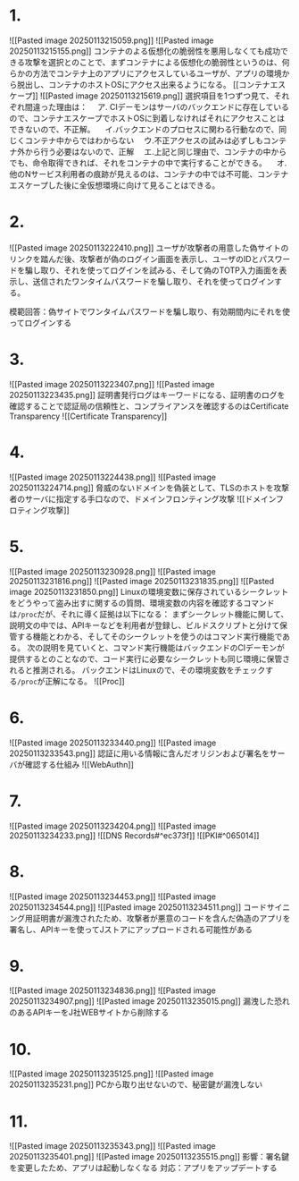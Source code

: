 # 1.
![[Pasted image 20250113215059.png]]
![[Pasted image 20250113215155.png]]
コンテナのよる仮想化の脆弱性を悪用しなくても成功できる攻撃を選択とのことで、まずコンテナによる仮想化の脆弱性というのは、何らかの方法でコンテナ上のアプリにアクセスしているユーザが、アプリの環境から脱出し、コンテナのホストOSにアクセス出来るようになる。
[[コンテナエスケープ]]
![[Pasted image 20250113215619.png]]
選択項目を1つずつ見て、それぞれ間違った理由は：
　ア. CIデーモンはサーバのバックエンドに存在しているので、コンテナエスケープでホストOSに到着しなければそれにアクセスことはできないので、不正解。
　イ.バックエンドのプロセスに関わる行動なので、同じくコンテナ中からではわからない
　ウ.不正アクセスの試みは必ずしもコンテナ外から行う必要はないので、正解
　エ.上記と同じ理由で、コンテナの中からでも、命令取得できれば、それをコンテナの中で実行することができる。
　オ.他のNサービス利用者の痕跡が見えるのは、コンテナの中では不可能、コンテナエスケープした後に全仮想環境に向けて見ることはできる。

# 2.
![[Pasted image 20250113222410.png]]
ユーザが攻撃者の用意した偽サイトのリンクを踏んだ後、攻撃者が偽のログイン画面を表示し、ユーザのIDとパスワードを騙し取り、それを使ってログインを試みる、そして偽のTOTP入力画面を表示し、送信されたワンタイムパスワードを騙し取り、それを使ってログインする。

模範回答：偽サイトでワンタイムパスワードを騙し取り、有効期間内にそれを使ってログインする

# 3.
![[Pasted image 20250113223407.png]]
![[Pasted image 20250113223435.png]]
証明書発行ログはキーワードになる、証明書のログを確認することで認証局の信頼性と、コンプライアンスを確認するのはCertificate Transparency
![[Certificate Transparency]]

# 4.
![[Pasted image 20250113224438.png]]
![[Pasted image 20250113224714.png]]
脅威のないドメインを偽装として、TLSのホストを攻撃者のサーバに指定する手口なので、ドメインフロンティング攻撃
![[ドメインフロティング攻撃]]

# 5.
![[Pasted image 20250113230928.png]]
![[Pasted image 20250113231816.png]]
![[Pasted image 20250113231835.png]]
![[Pasted image 20250113231850.png]]
Linuxの環境変数に保存されているシークレットをどうやって盗み出すに関するの質問、環境変数の内容を確認するコマンドは`/proc`だが、それに導く証拠は以下になる：
まずシークレット機能に関して、説明文の中では、APIキーなどを利用者が登録し、ビルドスクリプトと分けて保管する機能とわかる、そしてそのシークレットを使うのはコマンド実行機能である。
次の説明を見ていくと、コマンド実行機能はバックエンドのCIデーモンが提供するとのことなので、コード実行に必要なシークレットも同じ環境に保管されると推測される。
バックエンドはLinuxので、その環境変数をチェックする`/proc`が正解になる。
![[Proc]]

# 6.
![[Pasted image 20250113233440.png]]
![[Pasted image 20250113233543.png]]
認証に用いる情報に含んだオリジンおよび署名をサーバが確認する仕組み
![[WebAuthn]] 

# 7.
![[Pasted image 20250113234204.png]]
![[Pasted image 20250113234233.png]]
![[DNS Records#^ec373f]]
![[PKI#^065014]]

# 8.
![[Pasted image 20250113234453.png]]
![[Pasted image 20250113234544.png]]
![[Pasted image 20250113234511.png]]
コードサイニング用証明書が漏洩されたため、攻撃者が悪意のコードを含んだ偽造のアプリを署名し、APIキーを使ってJストアにアップロードされる可能性がある

# 9.
![[Pasted image 20250113234836.png]]
![[Pasted image 20250113234907.png]]
![[Pasted image 20250113235015.png]]
漏洩した恐れのあるAPIキーをJ社WEBサイトから削除する

# 10.
![[Pasted image 20250113235125.png]]
![[Pasted image 20250113235231.png]]
PCから取り出せないので、秘密鍵が漏洩しない

# 11.
![[Pasted image 20250113235343.png]]
![[Pasted image 20250113235401.png]]
![[Pasted image 20250113235515.png]]
影響：署名鍵を変更したため、アプリは起動しなくなる
対応：アプリをアップデートする